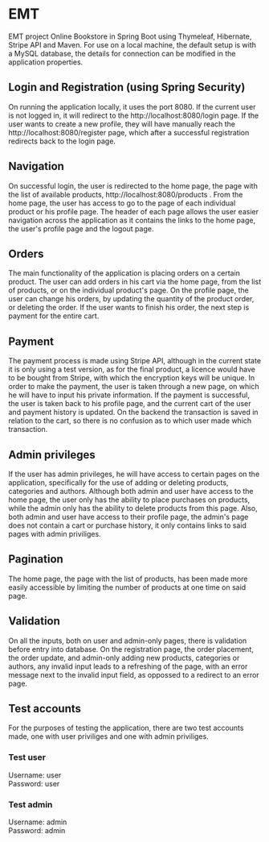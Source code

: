 # EMT
EMT project Online Bookstore in Spring Boot using Thymeleaf, Hibernate, Stripe API and Maven.
For use on a local machine, the default setup is with a MySQL database, the details for connection can be modified in the application properties.

## Login and Registration (using Spring Security)
On running the application locally, it uses the port 8080.
If the current user is not logged in, it will redirect to the http://localhost:8080/login page.
If the user wants to create a new profile, they will have manually reach the http://localhost:8080/register page, which
after a successful registration redirects back to the login page.

## Navigation
On successful login, the user is redirected to the home page, the page with the list of available products, http://localhost:8080/products .
From the home page, the user has access to go to the page of each individual product or his profile page.
The header of each page allows the user easier navigation across the application as it contains the links to the home page, the user's profile page and the logout page.

## Orders
The main functionality of the application is placing orders on a certain product. 
The user can add orders in his cart via the home page, from the list of products, or on the individual product's page.
On the profile page, the user can change his orders, by updating the quantity of the product order, or deleting the order.
If the user wants to finish his order, the next step is payment for the entire cart.

## Payment
The payment process is made using Stripe API, although in the current state it is only using a test version, as for the final product, a licence
would have to be bought from Stripe, with which the encryption keys will be unique.
In order to make the payment, the user is taken through a new page, on which he will have to input his private information.
If the payment is successful, the user is taken back to his profile page, and the current cart of the user and payment history is updated.
On the backend the transaction is saved in relation to the cart, so there is no confusion as to which user made which transaction.

## Admin privileges
If the user has admin privileges, he will have access to certain pages on the application, specifically for the use of adding or deleting products, categories and authors.
Although both admin and user have access to the home page, the user only has the ability to place purchases on products, while the admin only has the ability to delete products from this page.
Also, both admin and user have access to their profile page, the admin's page does not contain a cart or purchase history, it only contains links to said pages with admin priviliges.

## Pagination
The home page, the page with the list of products, has been made more easily accessible by limiting the number of products at one time on said page.

## Validation
On all the inputs, both on user and admin-only pages, there is validation before entry into database.
On the registration page, the order placement, the order update, and admin-only adding new products, categories or authors,
any invalid input leads to a refreshing of the page, with an error message next to the invalid input field, as oppossed to a redirect to an error page.

## Test accounts
For the purposes of testing the application, there are two test accounts made, one with user priviliges and one with admin priviliges.
### Test user
Username: user  
Password: user
### Test admin
Username: admin  
Password: admin
